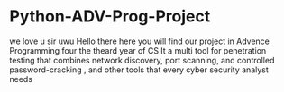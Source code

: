 # Python-ADV-Prog-Project
we love u sir uwu
Hello there here you will find our project in Advence Programming four the theard year of CS
It a multi tool for penetration testing that combines network discovery, port scanning, and controlled password-cracking , and other tools that every cyber security analyst needs
